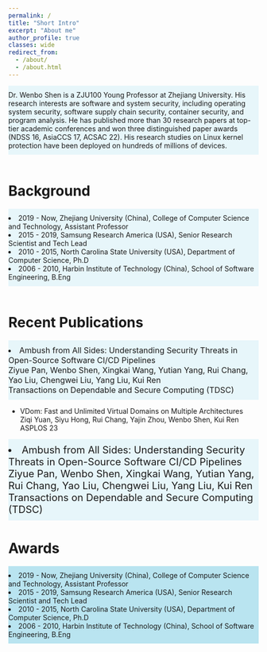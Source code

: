 ```yaml
---
permalink: /
title: "Short Intro"
excerpt: "About me"
author_profile: true
classes: wide
redirect_from: 
  - /about/
  - /about.html
---
```

<div style="background-color:rgba(141, 212, 232, 0.2); text-align:left; vertical-align: middle; padding:10px 0;">
Dr. Wenbo Shen is a ZJU100 Young Professor at Zhejiang University. 
His research interests are software and system security, including operating system security, software supply chain security, container security, and program analysis. He has published more than 30 research papers at top-tier academic conferences and won three distinguished paper awards (NDSS 16, AsiaCCS 17, ACSAC 22). His research studies on Linux kernel protection have been deployed on hundreds of millions of devices.
</div>

<br>

Background
======
<div style="background-color:rgba(141, 212, 232, 0.2); text-align:left; vertical-align: middle; padding:10px 0;">
<li>2019 -  Now, Zhejiang University (China), College of Computer Science and Technology, Assistant Professor</li>
<li>2015 - 2019, Samsung Research America (USA), Senior Research Scientist and Tech Lead</li>
<li>2010 - 2015, North Carolina State University (USA), Department of Computer Science, Ph.D</li>
<li>2006 - 2010, Harbin Institute of Technology (China), School of Software Engineering, B.Eng</li>
</div>

<br>

Recent Publications
======
<div style="font-size:16px;background-color:rgba(141, 212, 232, 0.2); text-align:left; vertical-align: middle; padding:10px 0;">
<li>Ambush from All Sides: Understanding Security Threats in Open-Source Software CI/CD Pipelines<br>
Ziyue Pan, Wenbo Shen, Xingkai Wang, Yutian Yang, Rui Chang, Yao Liu, Chengwei Liu, Yang Liu, Kui Ren<br>
Transactions on Dependable and Secure Computing (TDSC)
</li>
</div>

* VDom: Fast and Unlimited Virtual Domains on Multiple Architectures  
Ziqi Yuan, Siyu Hong, Rui Chang, Yajin Zhou, Wenbo Shen, Kui Ren  
ASPLOS 23

<div style="font-size:20px;background-color:rgba(141, 212, 232, 0.2); text-align:left; vertical-align: middle; padding:10px 0;">
<li>Ambush from All Sides: Understanding Security Threats in Open-Source Software CI/CD Pipelines<br>
Ziyue Pan, Wenbo Shen, Xingkai Wang, Yutian Yang, Rui Chang, Yao Liu, Chengwei Liu, Yang Liu, Kui Ren<br>
Transactions on Dependable and Secure Computing (TDSC)
</li>
</div>



Awards
======
<div style="background-color:rgba(141, 212, 232, 0.6); text-align:left; vertical-align: middle; padding:10px 0;">
<li>2019 -  Now, Zhejiang University (China), College of Computer Science and Technology, Assistant Professor</li>
<li>2015 - 2019, Samsung Research America (USA), Senior Research Scientist and Tech Lead</li>
<li>2010 - 2015, North Carolina State University (USA), Department of Computer Science, Ph.D</li>
<li>2006 - 2010, Harbin Institute of Technology (China), School of Software Engineering, B.Eng</li>
</div>



